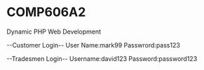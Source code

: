 # COMP606A2
Dynamic PHP Web Development

--Customer Login--
User Name:mark99
Passwrord:pass123

--Tradesmen Login--
Username:david123
Password:password123

